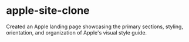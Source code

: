 # apple-site-clone

Created an Apple landing page showcasing the primary sections, styling, orientation, and organization of Apple's visual style guide. 

